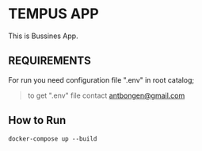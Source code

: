TEMPUS APP
==========

This is Bussines App.

REQUIREMENTS
------------

For run you need configuration file ".env" in root catalog;
> to get ".env" file contact antbongen@gmail.com


How to Run
-----------
```
docker-compose up --build
```
